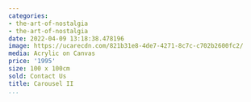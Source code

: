 ```yaml
---
categories:
- the-art-of-nostalgia
- the-art-of-nostalgia
date: 2022-04-09 13:18:38.478196
image: https://ucarecdn.com/821b31e8-4de7-4271-8c7c-c702b2600fc2/
media: Acrylic on Canvas
price: '1995'
size: 100 x 100cm
sold: Contact Us
title: Carousel II
...
```

